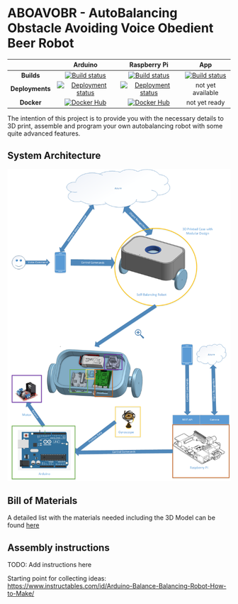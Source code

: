 # ABOAVOBR - AutoBalancing Obstacle Avoiding Voice Obedient Beer Robot

| |Arduino|Raspberry Pi|App|
|:--:|:--:|:--:|:--:|
**Builds**|[![Build status](https://benjsawesometfstest.visualstudio.com/ABOAVOBR/_apis/build/status/ABOAVOBR-Arduino-CI)](https://benjsawesometfstest.visualstudio.com/ABOAVOBR/_build/latest?definitionId=34)|[![Build status](https://benjsawesometfstest.visualstudio.com/ABOAVOBR/_apis/build/status/ABOAVOBR-RaspberryPi-CI)](https://benjsawesometfstest.visualstudio.com/ABOAVOBR/_build/latest?definitionId=35)|[![Build status](https://benjsawesometfstest.visualstudio.com/ABOAVOBR/_apis/build/status/ABOAVOBR-Xamarin-CI)](https://benjsawesometfstest.visualstudio.com/ABOAVOBR/_build/latest?definitionId=36)|
**Deployments**|[![Deployment status](https://benjsawesometfstest.vsrm.visualstudio.com/_apis/public/Release/badge/d5640ac3-2cb3-46e7-85c8-61e1c3b9e255/1/1)](https://benjsawesometfstest.visualstudio.com/ABOAVOBR/_release?view=all&path=%5C)|[![Deployment status](https://benjsawesometfstest.vsrm.visualstudio.com/_apis/public/Release/badge/d5640ac3-2cb3-46e7-85c8-61e1c3b9e255/2/2)](https://benjsawesometfstest.visualstudio.com/ABOAVOBR/_release?view=all&path=%5C)|not yet available|
**Docker**|[![Docker Hub](https://img.shields.io/docker/pulls/aboavobr/arduino.svg?style=plastic)](https://hub.docker.com/r/aboavobr/arduino/)|[![Docker Hub](https://img.shields.io/docker/pulls/aboavobr/raspberry.svg?style=plastic)](https://hub.docker.com/r/aboavobr/raspberry/)|not yet ready|

The intention of this project is to provide you with the necessary details to 3D print, assemble and program your own autobalancing robot with some quite advanced features.

## System Architecture
![](./Documents/SystemDiagram.png)

## Bill of Materials
A detailed list with the materials needed including the 3D Model can be found [here](./Documents/BOM.md)

## Assembly instructions
TODO: Add instructions here

Starting point for collecting ideas:
https://www.instructables.com/id/Arduino-Balance-Balancing-Robot-How-to-Make/

